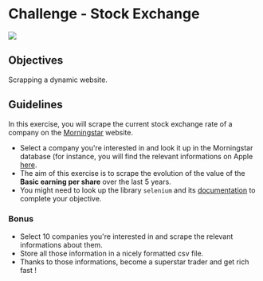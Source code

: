 # Challenge - Stock Exchange

![](https://images.unsplash.com/photo-1559589689-577aabd1db4f?ixlib=rb-1.2.1&auto=format&fit=crop&w=1050&q=80)

## Objectives

Scrapping a dynamic website.

## Guidelines

In this exercise, you will scrape the current stock exchange rate of a company on the [Morningstar](http://financials.morningstar.com) website.

- Select a  company you're interested in and look it up in the Morningstar database (for instance, you will find the relevant informations on Apple [here](http://financials.morningstar.com/income-statement/is.html?t=AAPL&ops=clear).
- The aim of this exercise is to scrape the evolution of the value of the **Basic earning per share** over the last 5 years.
- You might need to look up the library `selenium` and its [documentation](https://www.seleniumhq.org/docs/) to complete your objective.

### Bonus

- Select 10 companies you're interested in and scrape the relevant informations about them.
- Store all those information in a nicely formatted csv file.
- Thanks to those informations, become a superstar trader and get rich fast !
